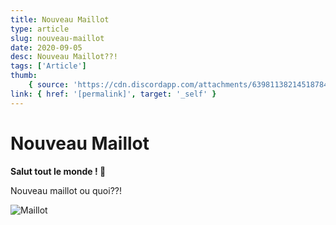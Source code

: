 ```yaml
---
title: Nouveau Maillot
type: article
slug: nouveau-maillot
date: 2020-09-05
desc: Nouveau Maillot??!
tags: ['Article']
thumb:
    { source: 'https://cdn.discordapp.com/attachments/639811382145187841/751924850385223690/unknown.png', alt: 'Thumb' }
link: { href: '[permalink]', target: '_self' }
---
```


# Nouveau Maillot

**Salut tout le monde ! 👋**

Nouveau maillot ou quoi??!

![Maillot](https://cdn.discordapp.com/attachments/639811382145187841/751924850385223690/unknown.png)
